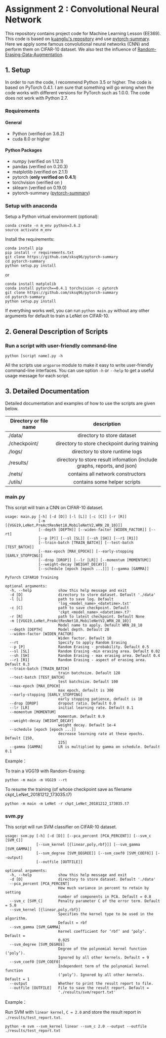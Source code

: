 ﻿# Assignment 2 : Convolutional Neural Network
 
 This repository contains project code for Machine Learning Lesson (EE369). 
 This code is based on [kuangliu's repository](https://github.com/kuangliu/pytorch-cifar) and use [pytorch-summary](https://github.com/sksq96/pytorch-summary). Here we apply some famous convolutional neural networks (CNN) and perform them on CIFAR-10 dataset. We also test the influence of [Random-Erasing-Data-Augmentation](https://arxiv.org/abs/1708.04896).

## 1. Setup

In order to run the code, I recommend Python 3.5 or higher. The code is based on PyTorch 0.4.1. I am sure that something will go wrong when the code works with different versions for PyTorch such as 1.0.0. The code does not work with Python 2.7.

### Requirements

#### General
- Python (verified on 3.6.2)
- cuda 8.0 or higher

#### Python Packages
- numpy (verified on 1.12.1)
- pandas (verified on 0.20.3)
- matplotlib (verified on 2.1.1)
- pytorch (__only verified on 0.4.1__)
- torchvision (verified on )
- sklearn (verified on 0.19.0)
- pytorch-summary ([pytorch-summary](https://github.com/sksq96/pytorch-summary))

### Setup with anaconda 

Setup a Python virtual environment (optional):

```
conda create -n m_env python=3.6.2
source activate m_env
```

Install the requirements:

```
conda install pip
pip install -r requirements.txt
git clone https://github.com/sksq96/pytorch-summary
cd pytorch-summary
python setup.py install
```

or

```
conda install matplolib
conda install pytorch==0.4.1 torchvision -c pytorch
git clone https://github.com/sksq96/pytorch-summary
cd pytorch-summary
python setup.py install
```

If everything works well, you can run `python main.py` without any other arguments for default to train a LeNet on CIFAR-10. 

## 2. General Description of Scripts

### Run a script with user-friendly command-line

```
python [script name].py -h
```

All the scripts use `argparse` module to make it easy to write user-friendly command-line interfaces. You can use option `-h` or `--help` to get a useful usage message for each script.

## 3. Detailed Documentation

Detailed documentation and examples of how to use the scripts are given below.

|  Directory or file name  |               description                   |
| ------------------------ |:-------------------------------------------:|
|    ./data/               | directory to store dataset                  |
|    ./checkpoint/         | directory to store checkpoint during training |
|    ./logs/               | directory to store runtime logs             |
|    ./results/            | directory to store result infomation (include graphs, reports, and json)       |
|    ./nets/               | contains all network constructors           | 
|    ./utils/              | contains some helper scripts                |

### main.py

This script will train a CNN on CIFAR-10 dataset. 

```
usage: main.py [-h] [-d [D]] [-l [L]] [-c [C]] [-r [R]]
               [-m [{VGG19,LeNet,PreActResNet18,MobileNetV2,WRN_28_10}]]
               [--depth [DEPTH]] [--widen-factor [WIDEN_FACTOR]] [--rt]
               [--p [P]] [--sl [SL]] [--sh [SH]] [--r1 [R1]]
               [--train-batch [TRAIN_BATCH]] [--test-batch [TEST_BATCH]]
               [--max-epoch [MAX_EPOCH]] [--early-stopping [EARLY_STOPPING]]
               [--drop [DROP]] [--lr [LR]] [--momentum [MOMENTUM]]
               [--weight-decay [WEIGHT_DECAY]]
               [--schedule [epoch [epoch ...]]] [--gamma [GAMMA]]

PyTorch CIFAR10 Training

optional arguments:
  -h, --help            show this help message and exit
  -d [D]                directory to store dataset. Default './data'
  -l [L]                path to save log. Default
                        'log_<model_name>_<datetime>.txt'
  -c [C]                path to save checkpoint. Default
                        'ckpt_<model_name>_<datetime>.t7'
  -r [R]                path to latest checkpoint. Default None
  -m [{VGG19,LeNet,PreActResNet18,MobileNetV2,WRN_28_10}]
                        Model name to apply. Default WRN_28_10
  --depth [DEPTH]       Model depth. Default 28
  --widen-factor [WIDEN_FACTOR]
                        Widen factor. Default 10
  --rt                  Specify to apply Random Erasing
  --p [P]               Random Erasing - probability. Default 0.5
  --sl [SL]             Random Erasing -min erasing area. Default 0.02
  --sh [SH]             Random Erasing - max erasing area. Default 0.4
  --r1 [R1]             Random Erasing - aspect of erasing area. Default 0.3
  --train-batch [TRAIN_BATCH]
                        train batchsize. Default 128
  --test-batch [TEST_BATCH]
                        test batchsize. Default 100
  --max-epoch [MAX_EPOCH]
                        max epoch, default is 300
  --early-stopping [EARLY_STOPPING]
                        early stopping patience, default is 10
  --drop [DROP]         dropout ratio. Default 0.0
  --lr [LR]             initial learning rate. Default 0.1
  --momentum [MOMENTUM]
                        momentum. Default 0.9
  --weight-decay [WEIGHT_DECAY]
                        weight decay. Default 1e-4
  --schedule [epoch [epoch ...]]
                        decrease learning rate at these epochs. Default [150,
                        225]
  --gamma [GAMMA]       LR is multiplied by gamma on schedule. Default 0.1
```

Example：

 To train a VGG19 with Random-Erasing:

 ```
python -m main -m VGG19 --rt
 ```

 To resume the training (of whose checkpoint save as filename ckpt_LeNet_20181212_173035.t7)

 ```
python -m main -m LeNet -r ckpt_LeNet_20181212_173035.t7
 ```

### svm.py

This script will run SVM classifier on CIFAR-10 dataset. 

```
usage: svm.py [-h] [-d [D]] [--pca_percent [PCA_PERCENT]] [--svm_c [SVM_C]]
              [--svm_kernel [{linear,poly,rbf}]] [--svm_gamma [SVM_GAMMA]]
              [--svm_degree [SVM_DEGREE]] [--svm_coef0 [SVM_COEF0]] [--output]
              [--outfile [OUTFILE]]

optional arguments:
  -h, --help            show this help message and exit
  -d [D]                directory to store dataset. Default './data'
  --pca_percent [PCA_PERCENT]
                        How much variance in percent to retain by setting
                        number of components in PCA. Default = 0.8
  --svm_c [SVM_C]       Penalty parameter C of the error term. Default = 5.0
  --svm_kernel [{linear,poly,rbf}]
                        Specifies the kernel type to be used in the algorithm.
                        Default = rbf
  --svm_gamma [SVM_GAMMA]
                        Kernel coefficient for ‘rbf’ and ‘poly’. Default =
                        0.025
  --svm_degree [SVM_DEGREE]
                        Degree of the polynomial kernel function (‘poly’).
                        Ignored by all other kernels. Default = 9
  --svm_coef0 [SVM_COEF0]
                        Independent term of the polynomial kernel function
                        (‘poly’). Ignored by all other kernels. Default = 1
  --output              Whether to print the result report to file.
  --outfile [OUTFILE]   File to save the result report. Default =
                        './results/svm/report.txt'
```

Example：

 Run SVM with `linear kernel`, `C = 2.0` and store the result report in `./results/test_report.txt`.

```
python -m svm --svm_kernel linear --svm_c 2.0 --output --outfile ./results/test_report.txt
```

